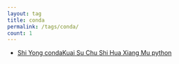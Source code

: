 ```yaml
---
layout: tag
title: conda
permalink: /tags/conda/
count: 1
---
```


- [Shi Yong condaKuai Su Chu Shi Hua Xiang Mu python](https://blog.imx0.com/2024-03-07/%E4%BD%BF%E7%94%A8conda%E5%BF%AB%E9%80%9F%E5%88%9D%E5%A7%8B%E5%8C%96%E9%A1%B9%E7%9B%AEpython.html)
